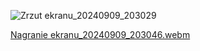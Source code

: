 ![Zrzut ekranu_20240909_203029](https://github.com/user-attachments/assets/bf11839a-f5d7-417f-a084-726c8e58e732)

[Nagranie ekranu_20240909_203046.webm](https://github.com/user-attachments/assets/64a1e77f-75e2-4348-88fd-36f56adf489b)
